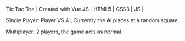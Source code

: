 Tic Tac Toe | Created with Vue JS | HTML5 | CSS3 | JS | 

Single Player: Player VS AI, Currently the AI places at a random square.


Multiplayer: 2 players, the game acts as normal